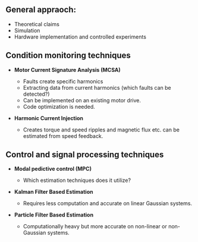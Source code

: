 ## General appraoch:

- Theoretical claims
- Simulation
- Hardware implementation and controlled experiments

## Condition monitoring techniques

- **Motor Current Signature Analysis (MCSA)**
	- Faults create specific harmonics
	- Extracting data from current harmonics (which faults can be detected?)
	- Can be implemented on an existing motor drive.
	- Code optimization is needed.
	
- **Harmonic Current Injection**
	- Creates torque and speed ripples and magnetic flux etc. can be estimated from speed feedback.
	
## Control and signal processing techniques

- **Modal pedictive control (MPC)**
	- Which estimation techniques does it utilize?
	
- **Kalman Filter Based Estimation**
	- Requires less computation and accurate on linear Gaussian systems.
- **Particle Filter Based Estimation**
	- Computationally heavy but more accurate on non-linear or non-Gaussian systems.
